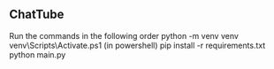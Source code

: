 ## ChatTube
Run the commands in the following order
python -m venv venv
venv\Scripts\Activate.ps1    (in powershell)
pip install -r requirements.txt
python main.py
